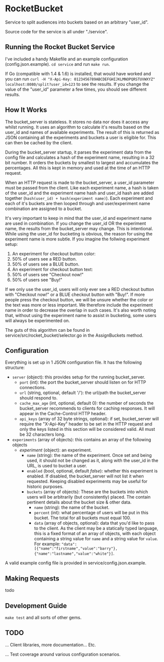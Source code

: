 # RocketBucket

Service to split audiences into buckets based on an arbitrary "user_id".

Source code for the service is all under "./service".

## Running the Rocket Bucket Service

I've included a handy Makefile and an example configuration (config.json.example). `cd service` and run `make run`.

If Go (compatible with 1.4 & 1.6) is installed, that would have worked and you can run `curl -H "X-Api-Key: 0123456789ABCDEFGHIJKLMNOPQRSTUVWXYZ" localhost:8080/split?user_id=123` to see the results. If you change the value of the "user_id" parameter a few times, you should see different results.

## How It Works

The bucket_server is stateless. It stores no data nor does it access any whilst running. It uses an algorithm to calculate it's results based on the user_id and names of available experiments. The result of this is returned as JSON containing all the experiments and buckets a user is eligible for. This can then be cached by the client.

During the bucket_server startup, it parses the experiment data from the config file and calculates a hash of the experiment name, resulting in a 32 bit number. It orders the buckets by smallest to largest and accumulates the percentages. All this is kept in memory and used at the time of an HTTP request.

When an HTTP request is made to the bucket_server, a user_id parameter must be passed from the client. Like each experiment name, a hash is taken of the user_id and the experiment name hash and user_id hash are added together (`hash(user_id) + hash(experiment name)`). Each experiment and each of it's buckets are then looped through and user/experiment name combination are assigned to a bucket.

It's very important to keep in mind that the user_id and experiment name are used in combination. If you change the user_id OR the experiment name, the results from the bucket_server may change. This is intentional. While using the user_id for bucketing is obvious, the reason for using the experiment name is more subtle. If you imagine the follwing experiment setup:

1. An experiment for checkout button color:
  1. 50% of users see a RED button.
  1. 50% of users see a BLUE button.
1. An experiment for checkout button text:
  1. 50% of users see "Checkout now!"
  1. 50% of users see "Buy!"

If we only use the user_id, users will only ever see a RED checkout button with "Checkout now!" or a BLUE checkout button with "Buy!". If more people press the checkout button, we will be unsure whether the color or the text was more or less important. We therefore include the experiment name in order to decrease the overlap in such cases. It's also worth noting that, without using the experiment name to assist in bucketing, some users will always be experimented on.

The guts of this algorithm can be found in service/src/rocket_bucket/selector.go in the AssignBuckets method.

## Configuration

Everything is set up in 1 JSON configuration file. It has the following structure:

* `server` (object): this provides setup for the running bucket_server.
  * `port` (int): the port the bucket_server should listen on for HTTP connections.
  * `url` (string, optional, default '/'): the url/path the bucket_server should respond to.
  * `cache_max_age` (int, optional, default 0): the number of seconds the bucket_server recommends to clients for caching responses. It will appear in the Cache-Control HTTP header.
  * `api_keys` (array of 32 byte strings, optional): if set, bucket_server will require the "X-Api-Key" header to be set in the HTTP request and only the keys listed in this section will be considered valid. All must be 32 characters long.
* `experiments` (array of objects): this contains an array of the following objects
  * _experiment_ (object): an experiment.
    * `name` (string): the name of the experiment. Once set and being used, it should not be changed as it, along with the user_id in the URL, is used to bucket a user.
    * `enabled` (bool, optional, default *false*): whether this experiment is enabled. If disabled, the bucket_server will not list it when requested. Keeping disabled experiments may be useful for historic purposes.
    * `buckets` (array of objects): These are the buckets into which users will be arbitrarily (but consistently) placed. The contain pertinent details about the bucket size & other data.
      * `name` (string): the name of the bucket.
      * `percent` (int): what percentage of users will be put in this bucket. The total for all buckets must equal 100.
      * `data` (array of objects, optional): data that you'd like to pass to the client. As the client may be a statically typed language, this is a fixed format of an array of objects, with each object containing a string value for `name` and a string value for `value`. For example: `"data":[{"name":"firstname","value":"barry"},{"name":"lastname","value":"white"}]`.

A valid example config file is provided in service/config.json.example.

## Making Requests

todo

## Development Guide

`make test` and all sorts of other gems.

## TODO
... Client libraries, more documentation... Etc.

... Test coverage around various configuration scenarios.
